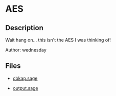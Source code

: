 # AES

## Description

Wait hang on... this isn't the AES I was thinking of!

Author: wednesday


## Files

* [cbkap.sage](files/cbkap.sage)

* [output.sage](files/output.sage)

